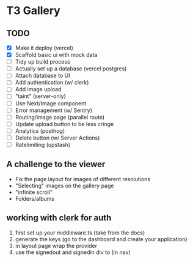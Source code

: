 # T3 Gallery

## TODO

- [x] Make it deploy (vercel)
- [x] Scaffold basic ui with mock data
- [ ] Tidy up build process
- [ ] Actually set up a database (vercel postgres)
- [ ] Attach database to UI
- [ ] Add authentication (w/ clerk)
- [ ] Add image upload
- [ ] "taint" (server-only)
- [ ] Use Next/Image component
- [ ] Error management (w/ Sentry)
- [ ] Routing/image page (parallel route)
- [ ] Update upload button to be less cringe
- [ ] Analytics (posthog)
- [ ] Delete button (w/ Server Actions)
- [ ] Ratelimiting (upstash)

## A challenge to the viewer

- Fix the page layout for images of different resolutions
- "Selecting" images on the gallery page
- "infinite scroll"
- Folders/albums

## working with clerk for auth
1. first set up your middleware.ts (take from the docs)
2. generate the keys (go to the dashboard and create your application)
3. in layout page wrap the provider 
4. use the signedout and signedin div to (in nav)